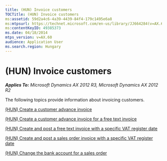 ```yaml
---
title: (HUN) Invoice customers
TOCTitle: (HUN) Invoice customers
ms:assetid: 59d2a4c6-4a39-4439-84f4-179c1495e6a8
ms:mtpsurl: https://technet.microsoft.com/en-us/library/JJ664284(v=AX.60)
ms:contentKeyID: 49385373
ms.date: 04/18/2014
mtps_version: v=AX.60
audience: Application User
ms.search.region: Hungary
---
```


# (HUN) Invoice customers 


_**Applies To:** Microsoft Dynamics AX 2012 R3, Microsoft Dynamics AX 2012 R2_

The following topics provide information about invoicing customers.

[(HUN) Create a customer advance invoice](hun-create-a-customer-advance-invoice.md)

[(HUN) Create a customer advance invoice for a free text invoice](hun-create-a-customer-advance-invoice-for-a-free-text-invoice.md)

[(HUN) Create and post a free text invoice with a specific VAT register date](hun-create-and-post-a-free-text-invoice-with-a-specific-vat-register-date.md)

[(HUN) Create and post a sales order invoice with a specific VAT register date](hun-create-and-post-a-sales-order-invoice-with-a-specific-vat-register-date.md)

[(HUN) Change the bank account for a sales order](hun-change-the-bank-account-for-a-sales-order.md)

  



